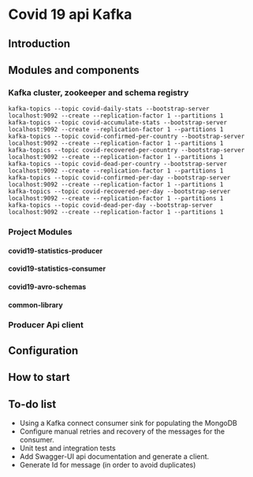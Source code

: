 # Covid 19 api Kafka

## Introduction

## Modules and components

### Kafka cluster, zookeeper and schema registry 


```Shell
kafka-topics --topic covid-daily-stats --bootstrap-server localhost:9092 --create --replication-factor 1 --partitions 1
kafka-topics --topic covid-accumulate-stats --bootstrap-server localhost:9092 --create --replication-factor 1 --partitions 1
kafka-topics --topic covid-confirmed-per-country --bootstrap-server localhost:9092 --create --replication-factor 1 --partitions 1
kafka-topics --topic covid-recovered-per-country --bootstrap-server localhost:9092 --create --replication-factor 1 --partitions 1
kafka-topics --topic covid-dead-per-country --bootstrap-server localhost:9092 --create --replication-factor 1 --partitions 1
kafka-topics --topic covid-confirmed-per-day --bootstrap-server localhost:9092 --create --replication-factor 1 --partitions 1
kafka-topics --topic covid-recovered-per-day --bootstrap-server localhost:9092 --create --replication-factor 1 --partitions 1
kafka-topics --topic covid-dead-per-day --bootstrap-server localhost:9092 --create --replication-factor 1 --partitions 1
```

### Project Modules

#### covid19-statistics-producer
#### covid19-statistics-consumer
#### covid19-avro-schemas
#### common-library

### Producer Api client

## Configuration

## How to start

## To-do list

* Using a Kafka connect consumer sink for populating the MongoDB
* Configure manual retries and recovery of the messages for the consumer.
* Unit test and integration tests 
* Add Swagger-UI api documentation and generate a client.
* Generate Id for message (in order to avoid duplicates)
